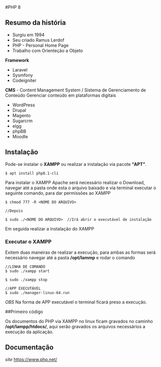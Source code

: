#PHP 8


## Resumo da história

 - Surgiu em 1994
 - Seu criado Ramus Lerdof
 - PHP - Personal Home Page
 - Trabalho com Orienteção a Objeto

**Framework**

 - Laravel
 - Sysmfony
 - Codeigniter

**CMS** - Content Management System / Sistema de Gerenciamento de Conteúdo
Gerenciar conteúdo em plataformas digitais

 - WordPress
 - Drupal
 - Magento
 - Sugarcrm
 - elgg
 - phpBB
 - Moodle

## Instalação

Pode-se instalar o **XAMPP** ou realizar a instalação via pacote **"APT"**.

```
$ apt install php8.1-cli
```

Para instalar o XAMPP Apache será necessário realizar o Download, navegar até a pasta onde esta o arquivo baixado e via terminal executar o seguinte comando, para dar permissões ao XAMPP
```
$ chmod 777 -R <NOME DO ARQUIVO>

//Depois

$ sudo ./<NOME DO ARQUIVO>  //Irá abrir o executável de instalação
```
Em seguida realizar a instalação do XAMPP

### Executar o XAMPP

Exitem duas maneiras de realizar a execução, para ambas as formas será necessário navegar até a pasta **/opt/lammp** e rodar o comando
  ```
  //LINHA DE COMANDO
  $ sudo ./xampp start 

  $ sudo ./xampp stop

  //APP EXECUTÁVEL
  $ sudo ./manager-linux-64.run
  ```

*OBS* Na forma de APP executável o terminal ficará preso a execução.

##Primeiro código

Os documentos do PHP via XAMPP no linux ficam gravados no caminho **/opt/lampp/htdocs/**, aqui serão gravados os arquivos necessários a execução da aplicação.

## Documentação

*site* https://www.php.net/

